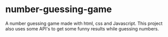 # number-guessing-game
A number guessing game made with html, css and Javascript. This project also uses some API's to get some funny results while guessing numbers.
